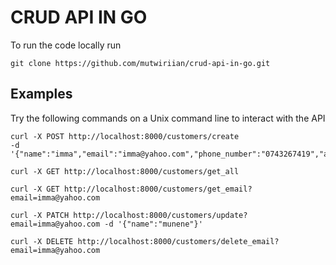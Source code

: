 # CRUD API IN GO
To run the code locally run
```
git clone https://github.com/mutwiriian/crud-api-in-go.git
```

## Examples 
Try the following commands on a Unix command line to interact with the API
```
curl -X POST http://localhost:8000/customers/create 
-d '{"name":"imma","email":"imma@yahoo.com","phone_number":"0743267419","address":"Nairobi"}'
```

```
curl -X GET http://localhost:8000/customers/get_all
```

```
curl -X GET http://localhost:8000/customers/get_email?email=imma@yahoo.com
```

```
curl -X PATCH http://localhost:8000/customers/update?email=imma@yahoo.com -d '{"name":"munene"}'
```

```
curl -X DELETE http://localhost:8000/customers/delete_email?email=imma@yahoo.com
```
